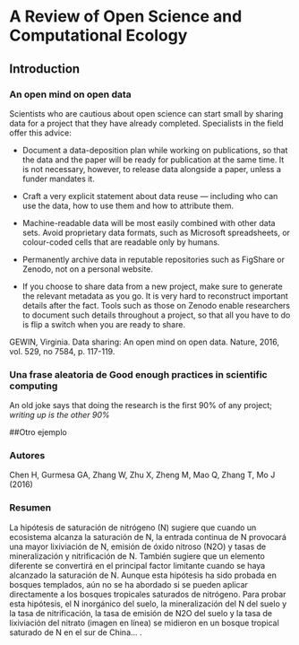 # A Review of Open Science and Computational Ecology

## Introduction

### An open mind on open data

Scientists who are cautious about open science can start small by sharing data for a project that they have already completed. Specialists in the field offer this advice:

* Document a data-deposition plan while working on publications, so that the data and the paper will be ready for publication at the same time. It is not necessary, however, to release data alongside a paper, unless a funder mandates it.

* Craft a very explicit statement about data reuse — including who can use the data, how to use them and how to attribute them.

* Machine-readable data will be most easily combined with other data sets. Avoid proprietary data formats, such as Microsoft spreadsheets, or colour-coded cells that are
readable only by humans.

* Permanently archive data in reputable repositories such as FigShare or Zenodo, not
on a personal website.

* If you choose to share data from a new project, make sure to generate the
relevant metadata as you go. It is very hard to reconstruct important details after the fact. Tools such as those on Zenodo enable researchers to document such details throughout a project, so that all you have to do is flip a switch when you are ready
to share.

GEWIN, Virginia. Data sharing: An open mind on open data. Nature, 2016, vol. 529, no 7584, p. 117-119.


### Una frase aleatoria de Good enough practices in scientific computing

An old joke says that doing the research is the first 90% of any project; _writing up is the other 90%_


##Otro ejemplo

### Autores
Chen H, Gurmesa GA, Zhang W, Zhu X, Zheng M, Mao Q, Zhang T, Mo J (2016)


### Resumen
La hipótesis de saturación de nitrógeno (N) sugiere que cuando un ecosistema alcanza la saturación de N, la entrada continua de N provocará una mayor lixiviación de N, emisión de óxido nitroso (N2O) y tasas de mineralización y nitrificación de N. También sugiere que un elemento diferente se convertirá en el principal factor limitante cuando se haya alcanzado la saturación de N. Aunque esta hipótesis ha sido probada en bosques templados, aún no se ha abordado si se pueden aplicar directamente a los bosques tropicales saturados de nitrógeno. Para probar esta hipótesis, el N inorgánico del suelo, la mineralización del N del suelo y la tasa de nitrificación, la tasa de emisión de N2O del suelo y la tasa de lixiviación del nitrato (imagen en línea) se midieron en un bosque tropical saturado de N en el sur de China...
.


